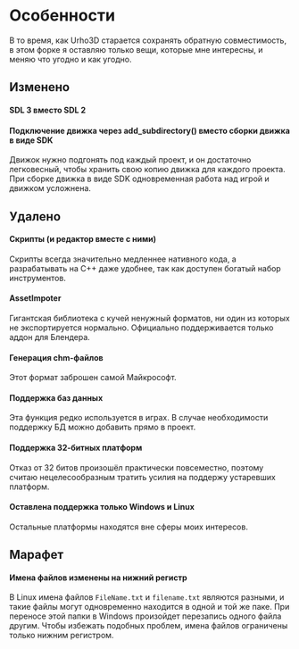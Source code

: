 # Особенности

В то время, как Urho3D старается сохранять обратную совместимость, в этом форке
я оставляю только вещи, которые мне интересны, и меняю что угодно и как угодно.

## Изменено

#### SDL 3 вместо SDL 2

#### Подключение движка через add_subdirectory() вместо сборки движка в виде SDK

Движок нужно подгонять под каждый проект, и он достаточно легковесный, чтобы хранить свою копию движка для каждого проекта.
При сборке движка в виде SDK одновременная работа над игрой и движком усложнена.

## Удалено

#### Скрипты (и редактор вместе с ними)

Скрипты всегда значительно медленнее нативного кода, а разрабатывать на C++ даже удобнее, так как
доступен богатый набор инструментов.

#### AssetImpoter

Гигантская библиотека с кучей ненужный форматов, ни один из которых не экспортируется нормально.
Официально поддерживается только аддон для Блендера.

#### Генерация chm-файлов

Этот формат заброшен самой Майкрософт.

#### Поддержка баз данных

Эта функция редко используется в играх. В случае необходимости поддержку БД
можно добавить прямо в проект.

#### Поддержка 32-битных платформ

Отказ от 32 битов произошёл практически повсеместно, поэтому считаю нецелесообразным тратить усилия
на поддержу устаревших платформ.

#### Оставлена поддержка только Windows и Linux

Остальные платформы находятся вне сферы моих интересов.

## Марафет

#### Имена файлов изменены на нижний регистр

В Linux имена файлов `FileName.txt` и `filename.txt` являются разными, и такие
файлы могут одновременно находится в одной и той же паке. При переносе этой
папки в Windows произойдет перезапись одного файла другим.
Чтобы избежать подобных проблем, имена файлов ограничены только нижним регистром.
